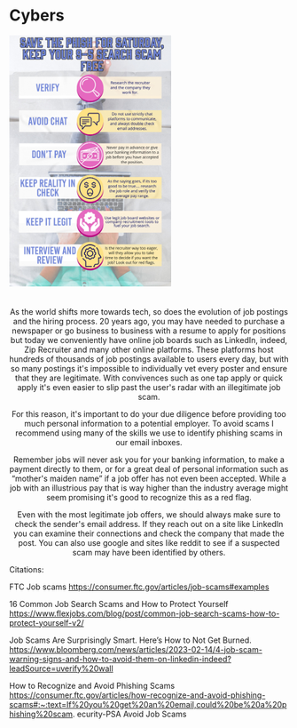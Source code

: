 # Cybers
<img src="https://github.com/Haruchan21/Cybersecurity-PSA/blob/f4478ee5088fd4ef83d65ff82e5b4a5217c4fda9/My%20project-1.jpeg" width=58% height=58%>
<br />
<br />
<br />
<div style="text-align: center;">
As the world shifts more towards tech, so does the evolution of job postings and the hiring process. 20 years ago, you may have needed to purchase a newspaper or go business to business with a resume to apply for positions but today we conveniently have online job boards such as LinkedIn, indeed, Zip Recruiter and many other online platforms. These platforms host hundreds of thousands of job postings available to users every day, but with so many postings it's impossible to individually vet every poster and ensure that they are legitimate. With convivences such as one tap apply or quick apply it's even easier to slip past the user's radar with an illegitimate job scam.  

For this reason, it's important to do your due diligence before providing too much personal information to a potential employer. To avoid scams I recommend using many of the skills we use to identify phishing scams in our email inboxes.  

Remember jobs will never ask you for your banking information, to make a payment directly to them, or for a great deal of personal information such as “mother's maiden name” if a job offer has not even been accepted. While a job with an illustrious pay that is way higher than the industry average might seem promising it's good to recognize this as a red flag.  

Even with the most legitimate job offers, we should always make sure to check the sender's email address. If they reach out on a site like LinkedIn you can examine their connections and check the company that made the post. You can also use google and sites like reddit to see if a suspected scam may have been identified by others.</div>  

Citations:  

FTC Job scams  https://consumer.ftc.gov/articles/job-scams#examples 

16 Common Job Search Scams and How to Protect Yourself https://www.flexjobs.com/blog/post/common-job-search-scams-how-to-protect-yourself-v2/ 

Job Scams Are Surprisingly Smart. Here’s How to Not Get Burned. https://www.bloomberg.com/news/articles/2023-02-14/4-job-scam-warning-signs-and-how-to-avoid-them-on-linkedin-indeed?leadSource=uverify%20wall 

How to Recognize and Avoid Phishing Scams https://consumer.ftc.gov/articles/how-recognize-and-avoid-phishing-scams#:~:text=If%20you%20get%20an%20email,could%20be%20a%20phishing%20scam. ecurity-PSA
Avoid Job Scams
